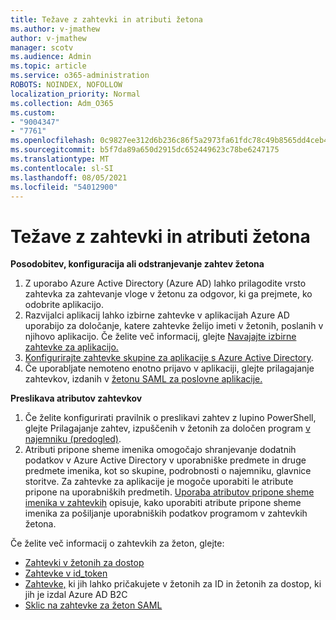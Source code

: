 ```yaml
---
title: Težave z zahtevki in atributi žetona
ms.author: v-jmathew
author: v-jmathew
manager: scotv
ms.audience: Admin
ms.topic: article
ms.service: o365-administration
ROBOTS: NOINDEX, NOFOLLOW
localization_priority: Normal
ms.collection: Adm_O365
ms.custom:
- "9004347"
- "7761"
ms.openlocfilehash: 0c9827ee312d6b236c86f5a2973fa61fdc78c49b8565dd4ceb41f9a3a48140bc
ms.sourcegitcommit: b5f7da89a650d2915dc652449623c78be6247175
ms.translationtype: MT
ms.contentlocale: sl-SI
ms.lasthandoff: 08/05/2021
ms.locfileid: "54012900"
---
```

# <a name="issues-with-token-claims-and-attributes"></a>Težave z zahtevki in atributi žetona

**Posodobitev, konfiguracija ali odstranjevanje zahtev žetona**

1. Z uporabo Azure Active Directory (Azure AD) [](https://docs.microsoft.com/azure/active-directory/develop/active-directory-enterprise-app-role-management) lahko prilagodite vrsto zahtevka za zahtevanje vloge v žetonu za odgovor, ki ga prejmete, ko odobrite aplikacijo.
2. Razvijalci aplikacij lahko izbirne zahtevke v aplikacijah Azure AD uporabijo za določanje, katere zahtevke želijo imeti v žetonih, poslanih v njihovo aplikacijo. Če želite več informacij, glejte [Navajajte izbirne zahtevke za aplikacijo.](https://docs.microsoft.com/azure/active-directory/develop/active-directory-optional-claims)
3. [Konfigurirajte zahtevke skupine za aplikacije s Azure Active Directory](https://docs.microsoft.com/azure/active-directory/hybrid/how-to-connect-fed-group-claims).
4. Če uporabljate nemoteno enotno prijavo v aplikaciji, glejte prilagajanje zahtevkov, izdanih v [žetonu SAML za poslovne aplikacije.](https://docs.microsoft.com/azure/active-directory/develop/active-directory-saml-claims-customization)

**Preslikava atributov zahtevkov**

1. Če želite konfigurirati pravilnik o preslikavi zahtev z lupino PowerShell, glejte Prilagajanje zahtev, izpuščenih v žetonih za določen program [v najemniku (predogled)](https://docs.microsoft.com/azure/active-directory/develop/active-directory-claims-mapping).
2. Atributi pripone sheme imenika omogočajo shranjevanje dodatnih podatkov v Azure Active Directory v uporabniške predmete in druge predmete imenika, kot so skupine, podrobnosti o najemniku, glavnice storitve. Za zahtevke za aplikacije je mogoče uporabiti le atribute pripone na uporabniških predmetih. [Uporaba atributov pripone sheme imenika v zahtevkih](https://docs.microsoft.com/azure/active-directory/develop/active-directory-schema-extensions) opisuje, kako uporabiti atribute pripone sheme imenika za pošiljanje uporabniških podatkov programom v zahtevkih žetona.

Če želite več informacij o zahtevkih za žeton, glejte:

- [Zahtevki v žetonih za dostop](https://docs.microsoft.com/azure/active-directory/develop/access-tokens#claims-in-access-tokens)
- [Zahtevke v id_token](https://docs.microsoft.com/azure/active-directory/develop/id-tokens#claims-in-an-id_token)
- [Zahtevke,](https://docs.microsoft.com/azure/active-directory-b2c/tokens-overview#claims) ki jih lahko pričakujete v žetonih za ID in žetonih za dostop, ki jih je izdal Azure AD B2C
- [Sklic na zahtevke za žeton SAML](https://docs.microsoft.com/azure/active-directory/develop/reference-saml-tokens)
